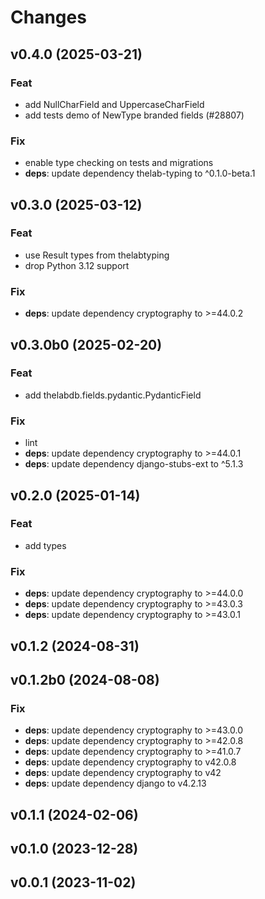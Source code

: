 # Changes

## v0.4.0 (2025-03-21)

### Feat

- add NullCharField and UppercaseCharField
- add tests demo of NewType branded fields (#28807)

### Fix

- enable type checking on tests and migrations
- **deps**: update dependency thelab-typing to ^0.1.0-beta.1

## v0.3.0 (2025-03-12)

### Feat

- use Result types from thelabtyping
- drop Python 3.12 support

### Fix

- **deps**: update dependency cryptography to >=44.0.2

## v0.3.0b0 (2025-02-20)

### Feat

- add thelabdb.fields.pydantic.PydanticField

### Fix

- lint
- **deps**: update dependency cryptography to >=44.0.1
- **deps**: update dependency django-stubs-ext to ^5.1.3

## v0.2.0 (2025-01-14)

### Feat

- add types

### Fix

- **deps**: update dependency cryptography to >=44.0.0
- **deps**: update dependency cryptography to >=43.0.3
- **deps**: update dependency cryptography to >=43.0.1

## v0.1.2 (2024-08-31)

## v0.1.2b0 (2024-08-08)

### Fix

- **deps**: update dependency cryptography to >=43.0.0
- **deps**: update dependency cryptography to >=42.0.8
- **deps**: update dependency cryptography to >=41.0.7
- **deps**: update dependency cryptography to v42.0.8
- **deps**: update dependency cryptography to v42
- **deps**: update dependency django to v4.2.13

## v0.1.1 (2024-02-06)

## v0.1.0 (2023-12-28)

## v0.0.1 (2023-11-02)
